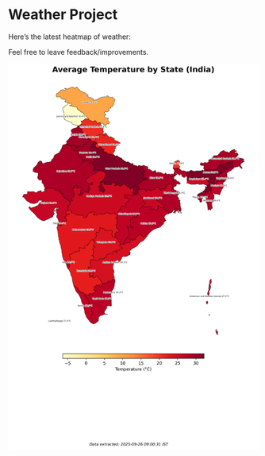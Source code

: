 # Weather Project

Here’s the latest heatmap of weather:

Feel free to leave feedback/improvements.

![India Heatmap](docs/assets/india_heatmap.png?v=D608D9)

